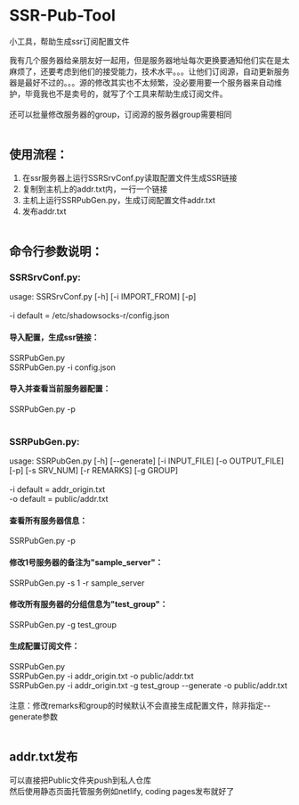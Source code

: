 # SSR-Pub-Tool
小工具，帮助生成ssr订阅配置文件

我有几个服务器给亲朋友好一起用，但是服务器地址每次更换要通知他们实在是太麻烦了，还要考虑到他们的接受能力，技术水平。。。让他们订阅源，自动更新服务器是最好不过的。。。源的修改其实也不太频繁，没必要用要一个服务器来自动维护，毕竟我也不是卖号的，就写了个工具来帮助生成订阅文件。<br>
<br>
还可以批量修改服务器的group，订阅源的服务器group需要相同<br><br>

## 使用流程：
1. 在ssr服务器上运行SSRSrvConf.py读取配置文件生成SSR链接<br>
2. 复制到主机上的addr.txt内，一行一个链接<br>
3. 主机上运行SSRPubGen.py，生成订阅配置文件addr.txt<br>
4. 发布addr.txt<br><br>

## 命令行参数说明：
### SSRSrvConf.py:
usage: SSRSrvConf.py [-h] [-i IMPORT_FROM] [-p]<br><br>
-i default = /etc/shadowsocks-r/config.json<br>
#### 导入配置，生成ssr链接：<br>
SSRPubGen.py<br>
SSRPubGen.py -i config.json<br>
#### 导入并查看当前服务器配置：<br>
SSRPubGen.py -p<br><br>


### SSRPubGen.py:
usage: SSRPubGen.py [-h] [--generate] [-i INPUT_FILE] [-o OUTPUT_FILE] [-p]
                    [-s SRV_NUM] [-r REMARKS] [-g GROUP]<br><br>
-i default = addr_origin.txt<br>
-o default = public/addr.txt<br>

#### 查看所有服务器信息：<br>
SSRPubGen.py -p<br>
#### 修改1号服务器的备注为"sample_server"：
SSRPubGen.py -s 1 -r sample_server<br>
#### 修改所有服务器的分组信息为"test_group"：
SSRPubGen.py -g test_group<br>
#### 生成配置订阅文件：<br>
SSRPubGen.py<br>
SSRPubGen.py -i addr_origin.txt -o public/addr.txt<br>
SSRPubGen.py -i addr_origin.txt -g test_group --generate -o public/addr.txt<br><br>
注意：修改remarks和group的时候默认不会直接生成配置文件，除非指定--generate参数<br><br>
## addr.txt发布
可以直接把Public文件夹push到私人仓库<br>
然后使用静态页面托管服务例如netlify, coding pages发布就好了<br>
